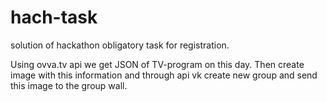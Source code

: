 # hach-task
solution of hackathon obligatory task for registration.

Using ovva.tv api we get JSON of TV-program on this day. Then create image with this information and through api vk create  new group and send this image to the group wall.
